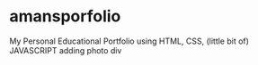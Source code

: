   # amansporfolio  
My Personal Educational Portfolio using HTML, CSS, (little bit of) JAVASCRIPT
adding photo div 
  
 
 
 
